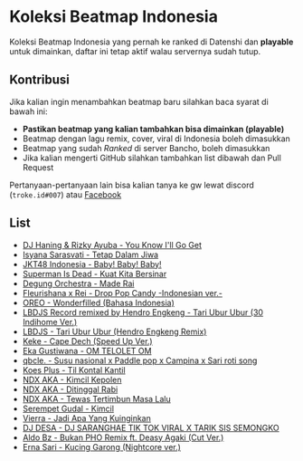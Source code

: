 # Koleksi Beatmap Indonesia

Koleksi Beatmap Indonesia yang pernah ke ranked di Datenshi dan **playable** untuk dimainkan, daftar ini tetap aktif walau servernya sudah tutup.

## Kontribusi

Jika kalian ingin menambahkan beatmap baru silahkan baca syarat di bawah ini:
  - **Pastikan beatmap yang kalian tambahkan bisa dimainkan (playable)**
  - Beatmap dengan lagu remix, cover, viral di Indonesia boleh dimasukkan
  - Beatmap yang sudah *Ranked* di server Bancho, boleh dimasukkan
  - Jika kalian mengerti GitHub silahkan tambahkan list dibawah dan Pull Request

Pertanyaan-pertanyaan lain bisa kalian tanya ke gw lewat discord (`troke.id#007`) atau [Facebook](https://www.facebook.com/trokee12/)

## List

- [DJ Haning & Rizky Ayuba - You Know I'll Go Get](https://osu.ppy.sh/beatmapsets/1137896#osu/2376902)
- [Isyana Sarasvati - Tetap Dalam Jiwa](https://osu.ppy.sh/beatmapsets/892743#osu/1866049)
- [JKT48 Indonesia - Baby! Baby! Baby!](https://osu.ppy.sh/beatmapsets/88789#mania/241776)
- [Superman Is Dead - Kuat Kita Bersinar](https://osu.ppy.sh/beatmapsets/52877#osu/170522)
- [Degung Orchestra - Made Rai](https://osu.ppy.sh/beatmapsets/486784#mania/1080091)
- [Fleurishana x Rei - Drop Pop Candy -Indonesian ver.-](https://osu.ppy.sh/beatmapsets/421724#osu/912035)
- [OREO - Wonderfilled (Bahasa Indonesia)](https://osu.ppy.sh/beatmapsets/349725#mania/773136)
- [LBDJS Record remixed by Hendro Engkeng - Tari Ubur Ubur (30 Indihome Ver.)](https://osu.ppy.sh/beatmapsets/1191560#taiko/2487020)
- [LBDJS - Tari Ubur Ubur (Hendro Engkeng Remix)](https://osu.ppy.sh/beatmapsets/1226559#osu/2572153)
- [Keke - Cape Dech (Speed Up Ver.)](https://osu.ppy.sh/beatmapsets/1100913#mania/2300069)
- [Eka Gustiwana - OM TELOLET OM](https://osu.ppy.sh/b/1562078)
- [qbcle. - Susu nasional x Paddle pop x Campina x Sari roti song](https://osu.ppy.sh/beatmapsets/1052176#osu/2198876)
- [Koes Plus - Til Kontal Kantil](https://osu.ppy.sh/b/2188659)
- [NDX AKA - Kimcil Kepolen](https://osu.ppy.sh/beatmapsets/1253553#osu/2605097)
- [NDX AKA - Ditinggal Rabi](https://osu.ppy.sh/b/2535501)
- [NDX AKA - Tewas Tertimbun Masa Lalu](https://osu.ppy.sh/beatmapsets/1207913#osu/2515303)
- [Serempet Gudal - Kimcil](https://osu.ppy.sh/beatmapsets/394407#mania/859441)
- [Vierra - Jadi Apa Yang Kuinginkan](https://osu.ppy.sh/beatmapsets/711005#mania/1503130)
- [DJ DESA - DJ SARANGHAE TIK TOK VIRAL X TARIK SIS SEMONGKO](https://osu.ppy.sh/beatmapsets/1280222#osu/2659402)
- [Aldo Bz - Bukan PHO Remix ft. Deasy Agaki (Cut Ver.)](https://osu.ppy.sh/beatmapsets/1291810#osu/2681222)
- [Erna Sari - Kucing Garong (Nightcore ver.)](https://osu.ppy.sh/beatmapsets/449457#mania/964445)
